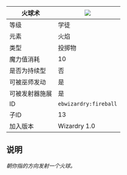 | 火球术 |![](https://github.com/Electroblob77/Wizardry/blob/1.12.2/src/main/resources/assets/ebwizardry/textures/spells/fireball.png)|
|---|---|
| 等级 | 学徒 |
| 元素 | 火焰 |
| 类型 | 投掷物 |
| 魔力值消耗 | 10 |
| 是否为持续型 | 否 |
| 可被巫师发动 | 是 |
| 可被发射器施展 | 是 |
| ID | `ebwizardry:fireball` |
| 子ID | 13 |
| 加入版本 | Wizardry 1.0 |
## 说明
_朝你指的方向发射一个火球。_
